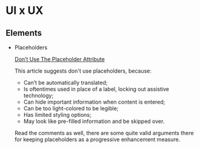 UI x UX
============

## Elements

* Placeholders

    [Don’t Use The Placeholder Attribute](https://www.smashingmagazine.com/2018/06/placeholder-attribute/#comments-placeholder-attribute)

    This article suggests don't use placeholders, because:

    * Can’t be automatically translated;
    * Is oftentimes used in place of a label, locking out assistive technology;
    * Can hide important information when content is entered;
    * Can be too light-colored to be legible;
    * Has limited styling options;
    * May look like pre-filled information and be skipped over.

    Read the comments as well, there are some quite valid arguments there for keeping placeholders as a progressive enhancement measure.



